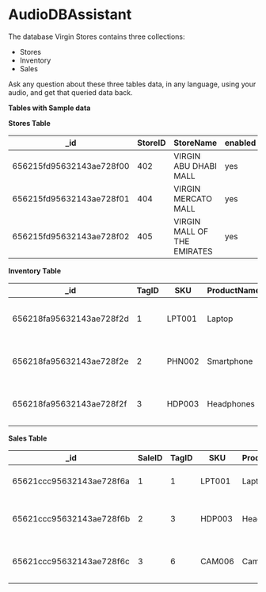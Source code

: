 # AudioDBAssistant

The database Virgin Stores contains three collections: 
- Stores
- Inventory
- Sales

Ask any question about these three tables data, in any language, using your audio, and get that queried data back.

**Tables with Sample data**

**Stores Table**

| _id                       | StoreID | StoreName                 | enabled |
|---------------------------|---------|---------------------------|---------|
| 656215fd95632143ae728f00  | 402     | VIRGIN ABU DHABI MALL     | yes     |
| 656215fd95632143ae728f01  | 404     | VIRGIN MERCATO MALL       | yes     |
| 656215fd95632143ae728f02  | 405     | VIRGIN MALL OF THE EMIRATES | yes     |



**Inventory Table**

| _id                       | TagID | SKU    | ProductName         | Description                              | DepartmentID | Brand | Color      | Size   | Price  | TotalPrice | StoreID | StoreName                   | POSdate                     |
|---------------------------|-------|--------|----------------------|------------------------------------------|--------------|-------|------------|--------|--------|------------|---------|-----------------------------|-----------------------------|
| 656218fa95632143ae728f2d  | 1     | LPT001 | Laptop               | Powerful Laptop with Quad-Core Processor | 1            | Dell  | Silver     | Large  | 799.99 | 799.99     | 402     | VIRGIN ABU DHABI MALL      | 2023-11-25T00:00:00.000Z  |
| 656218fa95632143ae728f2e  | 2     | PHN002 | Smartphone           | High-End Smartphone with Dual Cameras   | 2            | Apple | Space Gray | Medium | 999.99 | 999.99     | 404     | VIRGIN MERCATO MALL        | 2023-11-26T00:00:00.000Z  |
| 656218fa95632143ae728f2f  | 3     | HDP003 | Headphones           | Wireless Noise-Canceling Headphones    | 3            | Sony  | Black      | One Size | 199.99 | 199.99     | 405     | VIRGIN MALL OF THE EMIRATES | 2023-11-27T00:00:00.000Z |



**Sales Table**

| _id                       | SaleID | TagID | SKU    | ProductName      | Quantity | SaleAmount | StoreID | StoreName                   | POSdate                     |
|---------------------------|--------|-------|--------|-------------------|----------|------------|---------|-----------------------------|-----------------------------|
| 65621ccc95632143ae728f6a  | 1      | 1     | LPT001 | Laptop            | 2        | 1599.98     | 402     | VIRGIN ABU DHABI MALL      | 2023-11-25T00:00:00.000Z  |
| 65621ccc95632143ae728f6b  | 2      | 3     | HDP003 | Headphones        | 1        | 199.99     | 405     | VIRGIN MALL OF THE EMIRATES | 2023-11-27T00:00:00.000Z  |
| 65621ccc95632143ae728f6c  | 3      | 6     | CAM006 | Camera            | 1        | 1299.99     | 423     | VIRGIN DUBAI MARINA MALL   | 2023-11-30T00:00:00.000Z  |
